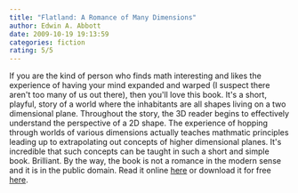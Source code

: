 ```yaml
---
title: "Flatland: A Romance of Many Dimensions"
author: Edwin A. Abbott
date: 2009-10-19 19:13:59
categories: fiction
rating: 5/5
---
```


If you are the kind of person who finds math interesting and likes the experience of having your mind expanded and warped (I suspect there aren't too many of us out there), then you'll love this book. It's a short, playful, story of a world where the inhabitants are all shapes living on a two dimensional plane. Throughout the story, the 3D reader begins to effectively understand the perspective of a 2D shape. The experience of hopping through worlds of various dimensions actually teaches mathmatic principles leading up to extrapolating out concepts of higher dimensional planes. It's incredible that such concepts can be taught in such a short and simple book. Brilliant. By the way, the book is not a romance in the modern sense and it is in the public domain. Read it online [here](http://www.geom.uiuc.edu/~banchoff/Flatland/) or download it for free [here](http://www.gutenberg.org/ebooks/201).
